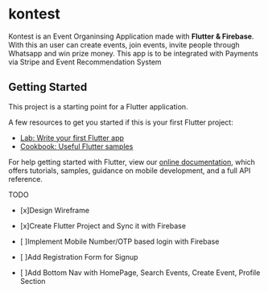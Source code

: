 # kontest

Kontest is an Event Organinsing Application made with **Flutter & Firebase**. With this an user can create events, join events, invite people through Whatsapp and win prize money. This app is to be integrated with Payments via Stripe and Event Recommendation System

## Getting Started

This project is a starting point for a Flutter application.

A few resources to get you started if this is your first Flutter project:

- [Lab: Write your first Flutter app](https://flutter.dev/docs/get-started/codelab)
- [Cookbook: Useful Flutter samples](https://flutter.dev/docs/cookbook)

For help getting started with Flutter, view our
[online documentation](https://flutter.dev/docs), which offers tutorials,
samples, guidance on mobile development, and a full API reference.

TODO
 
- [x]Design Wireframe

- [x]Create Flutter Project and Sync it with Firebase

- [ ]Implement Mobile Number/OTP based login with Firebase

- [ ]Add Registration Form for Signup

- [ ]Add Bottom Nav with HomePage, Search Events, Create Event, Profile Section
